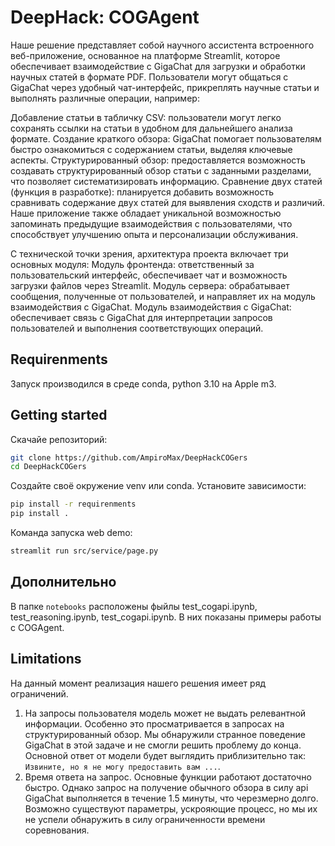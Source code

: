 DeepHack: COGAgent
==============================

Наше решение представляет собой научного ассистента встроенного веб-приложение, основанное на платформе Streamlit, которое обеспечивает взаимодействие с GigaChat для загрузки и обработки научных статей в формате PDF. Пользователи могут общаться с GigaChat через удобный чат-интерфейс, прикреплять научные статьи и выполнять различные операции, например:

Добавление статьи в табличку CSV: пользователи могут легко сохранять ссылки на статьи в удобном для дальнейшего анализа формате.
Создание краткого обзора: GigaChat помогает пользователям быстро ознакомиться с содержанием статьи, выделяя ключевые аспекты.
Структурированный обзор: предоставляется возможность создавать структурированный обзор статьи с заданными разделами, что позволяет систематизировать информацию.
Сравнение двух статей (функция в разработке): планируется добавить возможность сравнивать содержание двух статей для выявления сходств и различий.
Наше приложение также обладает уникальной возможностью запоминать предыдущие взаимодействия с пользователями, что способствует улучшению опыта и персонализации обслуживания.

С технической точки зрения, архитектура проекта включает три основных модуля:
Модуль фронтенда: ответственный за пользовательский интерфейс, обеспечивает чат и возможность загрузки файлов через Streamlit.
Модуль сервера: обрабатывает сообщения, полученные от пользователей, и направляет их на модуль взаимодействия с GigaChat.
Модуль взаимодействия с GigaChat: обеспечивает связь с GigaChat для интерпретации запросов пользователей и выполнения соответствующих операций.


## Requirenments
Запуск производился в среде conda, python 3.10 на Apple m3.

## Getting started
Скачайе репозиторий:
```bash
git clone https://github.com/AmpiroMax/DeepHackCOGers
cd DeepHackCOGers
```
Создайте своё окружение venv или conda. Установите зависимости:
```bash
pip install -r requirenments
pip install .
```
Команда запуска web demo:
```bash
streamlit run src/service/page.py
```

## Дополнительно
В папке `notebooks` расположены фыйлы test_cogapi.ipynb, test_reasoning.ipynb, test_cogapi.ipynb. В них показаны примеры работы с COGAgent.

## Limitations
На данный момент реализация нашего решения имеет ряд ограничений.
1. На запросы пользователя модель может не выдать релевантной информации. Особенно это просматривается в запросах на структурированный обзор. Мы обнаружили странное поведение GigaChat в этой задаче и не смогли решить проблему до конца. Основной ответ от модели будет выглядить приблизительно так: `Извините, но я не могу предоставить вам ...`.
2. Время ответа на запрос. Основные функции работают достаточно быстро. Однако запрос на получение обычного обзора в силу api GigaChat выполняется в течение 1.5 минуты, что черезмерно долго. Возможно существуют параметры, ускрояющие процесс, но мы их не успели обнаружить в силу ограниченности времени соревнования.



